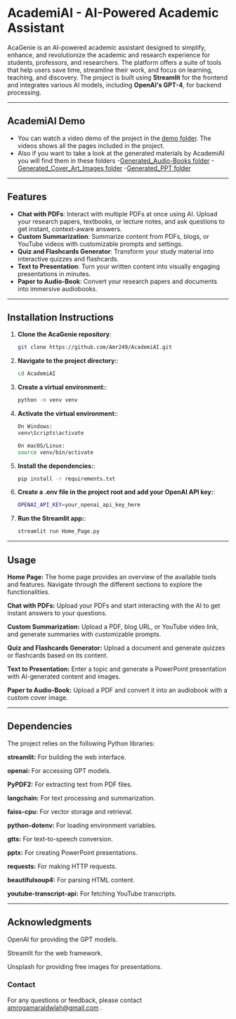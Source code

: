 # AcademiAI - AI-Powered Academic Assistant

AcaGenie is an AI-powered academic assistant designed to simplify, enhance, and revolutionize the academic and research experience for students, professors, and researchers. The platform offers a suite of tools that help users save time, streamline their work, and focus on learning, teaching, and discovery. The project is built using **Streamlit** for the frontend and integrates various AI models, including **OpenAI's GPT-4**, for backend processing.

---
## AcademiAI Demo
- You can watch a video demo of the project in the [demo folder](demo/). The videos shows all the pages included in the project.
- Also if you want to take a look at the generated materials by AcademiAI you will find them in these folders
-[Generated_Audio-Books folder](Generated_Audio-Books/)
-[Generated_Cover_Art_Images folder](Generated_Cover_Art_Images/)
-[Generated_PPT folder](generated_ppt/)

---
## Features

- **Chat with PDFs**: Interact with multiple PDFs at once using AI. Upload your research papers, textbooks, or lecture notes, and ask questions to get instant, context-aware answers.
- **Custom Summarization**: Summarize content from PDFs, blogs, or YouTube videos with customizable prompts and settings.
- **Quiz and Flashcards Generator**: Transform your study material into interactive quizzes and flashcards.
- **Text to Presentation**: Turn your written content into visually engaging presentations in minutes.
- **Paper to Audio-Book**: Convert your research papers and documents into immersive audiobooks.

---

## Installation Instructions

1. **Clone the AcaGenie repository**:
   ```bash
   git clone https://github.com/Amr249/AcademiAI.git
2. **Navigate to the project directory:**:
   ```bash
   cd AcademiAI
3. **Create a virtual environment:**:
   ```bash
   python -m venv venv
4. **Activate the virtual environment:**:
      ```bash
      On Windows:
      venv\Scripts\activate

      On macOS/Linux:
      source venv/bin/activate
4. **Install the dependencies:**:
   ```bash
   pip install -r requirements.txt
5. **Create a .env file in the project root and add your OpenAI API key:**:
   ```bash
   OPENAI_API_KEY=your_openai_api_key_here
6. **Run the Streamlit app:**:
   ```bash
   streamlit run Home_Page.py

---

## Usage
**Home Page:** The home page provides an overview of the available tools and features. Navigate through the different sections to explore the functionalities.

**Chat with PDFs:** Upload your PDFs and start interacting with the AI to get instant answers to your questions.

**Custom Summarization:** Upload a PDF, blog URL, or YouTube video link, and generate summaries with customizable prompts.

**Quiz and Flashcards Generator:** Upload a document and generate quizzes or flashcards based on its content.

**Text to Presentation:** Enter a topic and generate a PowerPoint presentation with AI-generated content and images.

**Paper to Audio-Book:** Upload a PDF and convert it into an audiobook with a custom cover image.

---

## Dependencies
The project relies on the following Python libraries:

**streamlit:** For building the web interface.

**openai:** For accessing GPT models.

**PyPDF2:** For extracting text from PDF files.

**langchain:** For text processing and summarization.

**faiss-cpu:** For vector storage and retrieval.

**python-dotenv:** For loading environment variables.

**gtts:** For text-to-speech conversion.

**pptx:** For creating PowerPoint presentations.

**requests:** For making HTTP requests.

**beautifulsoup4:** For parsing HTML content.

**youtube-transcript-api:** For fetching YouTube transcripts.

---

## Acknowledgments
OpenAI for providing the GPT models.

Streamlit for the web framework.

Unsplash for providing free images for presentations.

### Contact
For any questions or feedback, please contact amrogamaraldwlah@gmail.com .
